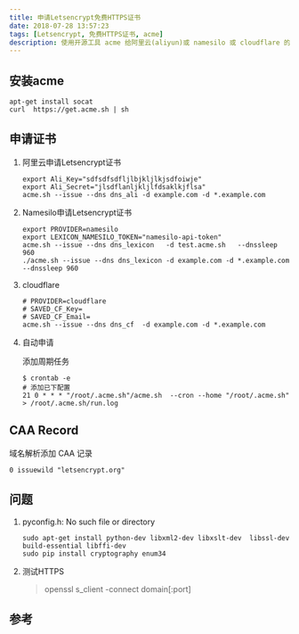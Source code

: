 ```yaml
---
title: 申请Letsencrypt免费HTTPS证书
date: 2018-07-28 13:57:23
tags: [Letsencrypt, 免费HTTPS证书, acme]
description: 使用开源工具 acme 给阿里云(aliyun)或 namesilo 或 cloudflare 的域名自动申请免费Letsencrypt 证书
---
```


## 安装acme

```shell
apt-get install socat  
curl  https://get.acme.sh | sh
```

## 申请证书

1. 阿里云申请Letsencrypt证书

    ```shell
    export Ali_Key="sdfsdfsdfljlbjkljlkjsdfoiwje"
    export Ali_Secret="jlsdflanljkljlfdsaklkjflsa"
    acme.sh --issue --dns dns_ali -d example.com -d *.example.com
    ```

2. Namesilo申请Letsencrypt证书

    ```shell
    export PROVIDER=namesilo
    export LEXICON_NAMESILO_TOKEN="namesilo-api-token"
    acme.sh --issue --dns dns_lexicon   -d test.acme.sh   --dnssleep 960
    ./acme.sh --issue --dns dns_lexicon -d example.com -d *.example.com --dnssleep 960
    ```
3. cloudflare

    ```shell
    # PROVIDER=cloudflare
    # SAVED_CF_Key= 
    # SAVED_CF_Email=
    acme.sh --issue --dns dns_cf  -d example.com -d *.example.com
    ```

3. 自动申请

    添加周期任务
    ```shell
    $ crontab -e
    # 添加已下配置
    21 0 * * * "/root/.acme.sh"/acme.sh  --cron --home "/root/.acme.sh" > /root/.acme.sh/run.log
    ```
## CAA Record

域名解析添加 CAA 记录 
```
0 issuewild "letsencrypt.org"
```

## 问题

1. pyconfig.h: No such file or directory

    ```shell
    sudo apt-get install python-dev libxml2-dev libxslt-dev  libssl-dev  build-essential libffi-dev
    sudo pip install cryptography enum34
    ```

2. 测试HTTPS

    > openssl s_client -connect domain[:port]  

## 参考

[^1]: https://github.com/Neilpang/acme.sh
[^2]: https://github.com/Neilpang/acme.sh/wiki/How-to-use-lexicon-dns-api
[^3]: https://www.tecmint.com/redirect-http-to-https-on-apache/